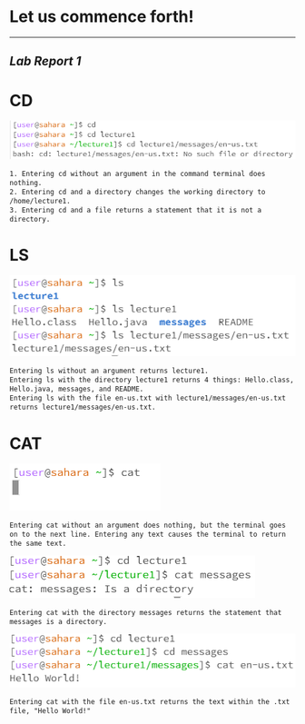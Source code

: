 # Let us commence forth!
---
*Lab Report 1*
---
# CD
![Image](cdScreenshot.PNG)
```
1. Entering cd without an argument in the command terminal does nothing.
2. Entering cd and a directory changes the working directory to /home/lecture1.
3. Entering cd and a file returns a statement that it is not a directory.
```

# LS
![Image](lsScreenshot.PNG)
```
Entering ls without an argument returns lecture1.
Entering ls with the directory lecture1 returns 4 things: Hello.class, Hello.java, messages, and README.
Entering ls with the file en-us.txt with lecture1/messages/en-us.txt returns lecture1/messages/en-us.txt.
```

# CAT
![Image](catNoarg.PNG)
```
Entering cat without an argument does nothing, but the terminal goes on to the next line. Entering any text causes the terminal to return the same text.
```
![Image](catDirectory.PNG)
```
Entering cat with the directory messages returns the statement that messages is a directory.
```
![Image](catFile.PNG)
```
Entering cat with the file en-us.txt returns the text within the .txt file, "Hello World!"
```
